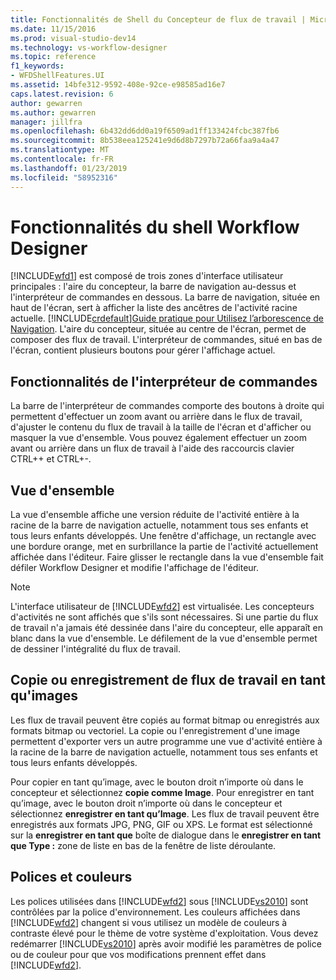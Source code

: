 ```yaml
---
title: Fonctionnalités de Shell du Concepteur de flux de travail | Microsoft Docs
ms.date: 11/15/2016
ms.prod: visual-studio-dev14
ms.technology: vs-workflow-designer
ms.topic: reference
f1_keywords:
- WFDShellFeatures.UI
ms.assetid: 14bfe312-9592-408e-92ce-e98585ad16e7
caps.latest.revision: 6
author: gewarren
ms.author: gewarren
manager: jillfra
ms.openlocfilehash: 6b432dd6dd0a19f6509ad1ff133424fcbc387fb6
ms.sourcegitcommit: 8b538eea125241e9d6d8b7297b72a66faa9a4a47
ms.translationtype: MT
ms.contentlocale: fr-FR
ms.lasthandoff: 01/23/2019
ms.locfileid: "58952316"
---
```

# <a name="workflow-designer-shell-features"></a>Fonctionnalités du shell Workflow Designer
[!INCLUDE[wfd1](../includes/wfd1-md.md)] est composé de trois zones d'interface utilisateur principales : l'aire du concepteur, la barre de navigation au-dessus et l'interpréteur de commandes en dessous. La barre de navigation, située en haut de l'écran, sert à afficher la liste des ancêtres de l'activité racine actuelle. [!INCLUDE[crdefault](../includes/crdefault-md.md)][Guide pratique pour Utilisez l’arborescence de Navigation](../workflow-designer/how-to-use-breadcrumb-navigation.md). L'aire du concepteur, située au centre de l'écran, permet de composer des flux de travail. L'interpréteur de commandes, situé en bas de l'écran, contient plusieurs boutons pour gérer l'affichage actuel.  
  
## <a name="shell-features"></a>Fonctionnalités de l'interpréteur de commandes  
 La barre de l'interpréteur de commandes comporte des boutons à droite qui permettent d'effectuer un zoom avant ou arrière dans le flux de travail, d'ajuster le contenu du flux de travail à la taille de l'écran et d'afficher ou masquer la vue d'ensemble. Vous pouvez également effectuer un zoom avant ou arrière dans un flux de travail à l'aide des raccourcis clavier CTRL++ et CTRL+-.  
  
## <a name="overview-map"></a>Vue d'ensemble  
 La vue d'ensemble affiche une version réduite de l'activité entière à la racine de la barre de navigation actuelle, notamment tous ses enfants et tous leurs enfants développés. Une fenêtre d'affichage, un rectangle avec une bordure orange, met en surbrillance la partie de l'activité actuellement affichée dans l'éditeur. Faire glisser le rectangle dans la vue d'ensemble fait défiler Workflow Designer et modifie l'affichage de l'éditeur.  
  
> [!NOTE]
>  L'interface utilisateur de [!INCLUDE[wfd2](../includes/wfd2-md.md)] est virtualisée. Les concepteurs d'activités ne sont affichés que s'ils sont nécessaires. Si une partie du flux de travail n'a jamais été dessinée dans l'aire du concepteur, elle apparaît en blanc dans la vue d'ensemble. Le défilement de la vue d'ensemble permet de dessiner l'intégralité du flux de travail.  
  
## <a name="copying-or-saving-workflows-as-images"></a>Copie ou enregistrement de flux de travail en tant qu'images  
 Les flux de travail peuvent être copiés au format bitmap ou enregistrés aux formats bitmap ou vectoriel. La copie ou l'enregistrement d'une image permettent d'exporter vers un autre programme une vue d'activité entière à la racine de la barre de navigation actuelle, notamment tous ses enfants et tous leurs enfants développés.  
  
 Pour copier en tant qu’image, avec le bouton droit n’importe où dans le concepteur et sélectionnez **copie comme Image**. Pour enregistrer en tant qu’image, avec le bouton droit n’importe où dans le concepteur et sélectionnez **enregistrer en tant qu’Image**. Les flux de travail peuvent être enregistrés aux formats JPG, PNG, GIF ou XPS. Le format est sélectionné sur la **enregistrer en tant que** boîte de dialogue dans le **enregistrer en tant que Type :** zone de liste en bas de la fenêtre de liste déroulante.  
  
## <a name="fonts-and-colors"></a>Polices et couleurs  
 Les polices utilisées dans [!INCLUDE[wfd2](../includes/wfd2-md.md)] sous [!INCLUDE[vs2010](../includes/vs2010-md.md)] sont contrôlées par la police d'environnement. Les couleurs affichées dans [!INCLUDE[wfd2](../includes/wfd2-md.md)] changent si vous utilisez un modèle de couleurs à contraste élevé pour le thème de votre système d'exploitation. Vous devez redémarrer [!INCLUDE[vs2010](../includes/vs2010-md.md)] après avoir modifié les paramètres de police ou de couleur pour que vos modifications prennent effet dans [!INCLUDE[wfd2](../includes/wfd2-md.md)].